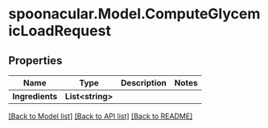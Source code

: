 # spoonacular.Model.ComputeGlycemicLoadRequest

## Properties

Name | Type | Description | Notes
------------ | ------------- | ------------- | -------------
**Ingredients** | **List&lt;string&gt;** |  | 

[[Back to Model list]](../README.md#documentation-for-models) [[Back to API list]](../README.md#documentation-for-api-endpoints) [[Back to README]](../README.md)


